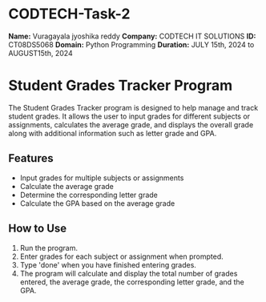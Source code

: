 # CODTECH-Task-2

**Name:** Vuragayala jyoshika reddy
**Company:** CODTECH IT SOLUTIONS
**ID:** CT08DS5068
**Domain:** Python Programming
**Duration:** JULY 15th, 2024 to AUGUST15th, 2024

# Student Grades Tracker Program

The Student Grades Tracker program is designed to help manage and track student grades. It allows the user to input grades for different subjects or assignments, calculates the average grade, and displays the overall grade along with additional information such as letter grade and GPA.

## Features

- Input grades for multiple subjects or assignments
- Calculate the average grade
- Determine the corresponding letter grade
- Calculate the GPA based on the average grade

## How to Use

1. Run the program.
2. Enter grades for each subject or assignment when prompted.
3. Type 'done' when you have finished entering grades.
4. The program will calculate and display the total number of grades entered, the average grade, the corresponding letter grade, and the GPA.
